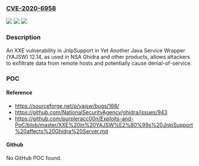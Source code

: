 ### [CVE-2020-6958](https://cve.mitre.org/cgi-bin/cvename.cgi?name=CVE-2020-6958)
![](https://img.shields.io/static/v1?label=Product&message=n%2Fa&color=blue)
![](https://img.shields.io/static/v1?label=Version&message=n%2Fa&color=blue)
![](https://img.shields.io/static/v1?label=Vulnerability&message=n%2Fa&color=brighgreen)

### Description

An XXE vulnerability in JnlpSupport in Yet Another Java Service Wrapper (YAJSW) 12.14, as used in NSA Ghidra and other products, allows attackers to exfiltrate data from remote hosts and potentially cause denial-of-service.

### POC

#### Reference
- https://sourceforge.net/p/yajsw/bugs/166/
- https://github.com/NationalSecurityAgency/ghidra/issues/943
- https://github.com/purpleracc00n/Exploits-and-PoC/blob/master/XXE%20in%20YAJSW%E2%80%99s%20JnlpSupport%20affects%20Ghidra%20Server.md

#### Github
No GitHub POC found.

